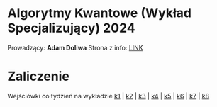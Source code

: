 # Algorytmy Kwantowe (Wykład Specjalizujący) 2024
Prowadzący: **Adam Doliwa**
Strona z info: [LINK](http://wmii.uwm.edu.pl/~doliwa/QA-I-2024.html)
# Zaliczenie
Wejściówki co tydzień na wykładzie
[k1](https://github.com/Tomaciej73/Algorytmy_Kwantowe/blob/images/zad11.png) | [k2](https://github.com/Tomaciej73/Algorytmy_Kwantowe/blob/images/zad.png) | [k3](https://github.com/Tomaciej73/Algorytmy_Kwantowe/blob/images/zad.png) | [k4](https://github.com/Tomaciej73/Algorytmy_Kwantowe/blob/images/zad.png) | [k5](https://github.com/Tomaciej73/Algorytmy_Kwantowe/blob/images/zad.png) | [k6](https://github.com/Tomaciej73/Algorytmy_Kwantowe/blob/images/zad.png) | [k7](https://github.com/Tomaciej73/Algorytmy_Kwantowe/blob/images/zad.png) | [k8](https://github.com/Tomaciej73/Algorytmy_Kwantowe/blob/images/zad.png)
